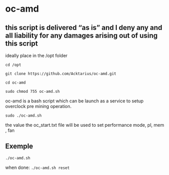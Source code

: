 # oc-amd

## this script is delivered “as is” and I deny any and all liability for any damages arising out of using this script

ideally place in the /opt folder

`cd /opt`

`git clone https://github.com/Acktarius/oc-amd.git`

`cd oc-amd`

`sudo chmod 755 oc-amd.sh`


oc-amd is a bash script which can be launch as a service to setup overclock pre mining operation.

`sudo ./oc-amd.sh`

the value the oc_start.txt file will be used to set performance mode, pl, mem , fan

## Exemple
`./oc-amd.sh`

when done:
`./oc-amd.sh reset`

